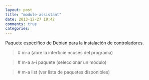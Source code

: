 ```yaml
---
layout: post
title: "module-assistant"
date: 2013-12-27 19:42
comments: true
categories: 
---
```

Paquete especifico de Debian para la instalación de controladores.

>\# m-a (abre la interficie ncuses del programa)

>\# m-a a-i paquete (seleccionar un módulo)

>\# m-a list (ver lista de paquetes disponibles)

